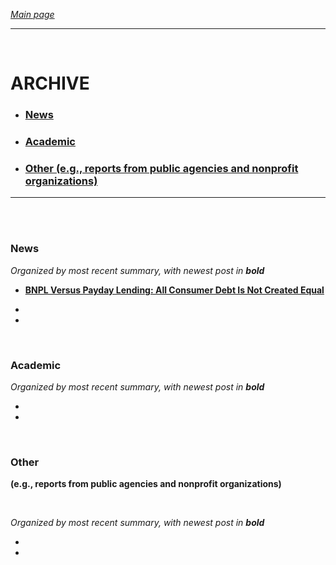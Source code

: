 *[Main page](/./index.md)*

---

<br>

# ARCHIVE   

- ### [News](#news)  
- ### [Academic](#academic)  
- ### [Other (e.g., reports from public agencies and nonprofit organizations)](#other)  

<hr>

<br>
<br>

### News

*Organized by most recent summary, with newest post in __bold__*

- **[BNPL Versus Payday Lending: All Consumer Debt Is Not Created Equal](./repo/note01-bnpl-payday.md)**

- 

- 

<br>

### Academic

*Organized by most recent summary, with newest post in __bold__*

-   

-   

<br>

### Other 
**(e.g., reports from public agencies and nonprofit organizations)**

<br>

*Organized by most recent summary, with newest post in __bold__*

- 

- 
